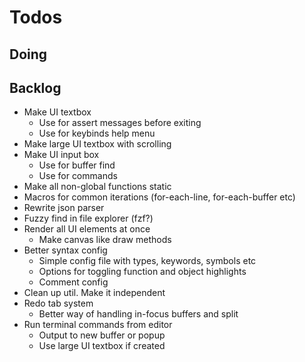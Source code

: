# Todos

## Doing

## Backlog

- Make UI textbox
  - Use for assert messages before exiting
  - Use for keybinds help menu
- Make large UI textbox with scrolling
- Make UI input box
  - Use for buffer find
  - Use for commands
- Make all non-global functions static
- Macros for common iterations (for-each-line, for-each-buffer etc)
- Rewrite json parser
- Fuzzy find in file explorer (fzf?)
- Render all UI elements at once
  - Make canvas like draw methods
- Better syntax config
  - Simple config file with types, keywords, symbols etc
  - Options for toggling function and object highlights
  - Comment config
- Clean up util. Make it independent
- Redo tab system
  - Better way of handling in-focus buffers and split
- Run terminal commands from editor
  - Output to new buffer or popup
  - Use large UI textbox if created
